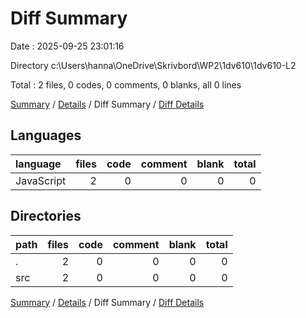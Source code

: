# Diff Summary

Date : 2025-09-25 23:01:16

Directory c:\\Users\\hanna\\OneDrive\\Skrivbord\\WP2\\1dv610\\1dv610-L2

Total : 2 files,  0 codes, 0 comments, 0 blanks, all 0 lines

[Summary](results.md) / [Details](details.md) / Diff Summary / [Diff Details](diff-details.md)

## Languages
| language | files | code | comment | blank | total |
| :--- | ---: | ---: | ---: | ---: | ---: |
| JavaScript | 2 | 0 | 0 | 0 | 0 |

## Directories
| path | files | code | comment | blank | total |
| :--- | ---: | ---: | ---: | ---: | ---: |
| . | 2 | 0 | 0 | 0 | 0 |
| src | 2 | 0 | 0 | 0 | 0 |

[Summary](results.md) / [Details](details.md) / Diff Summary / [Diff Details](diff-details.md)